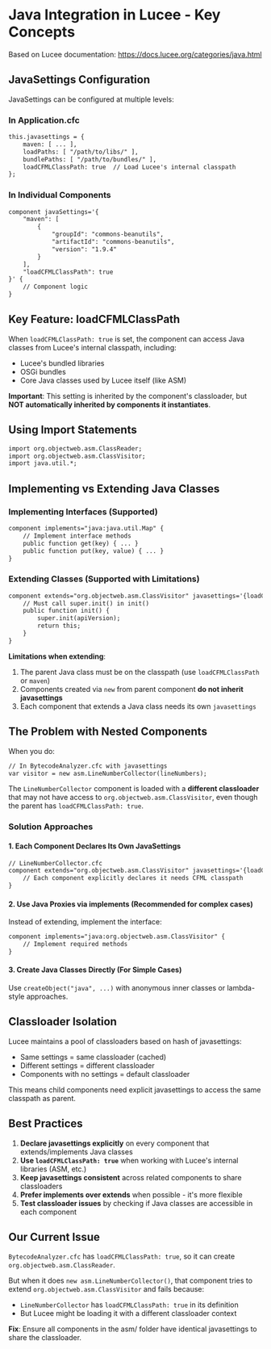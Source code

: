 # Java Integration in Lucee - Key Concepts

Based on Lucee documentation: https://docs.lucee.org/categories/java.html

## JavaSettings Configuration

JavaSettings can be configured at multiple levels:

### In Application.cfc
```cfml
this.javasettings = {
	maven: [ ... ],
	loadPaths: [ "/path/to/libs/" ],
	bundlePaths: [ "/path/to/bundles/" ],
	loadCFMLClassPath: true  // Load Lucee's internal classpath
};
```

### In Individual Components
```cfml
component javaSettings='{
	"maven": [
		{
			"groupId": "commons-beanutils",
			"artifactId": "commons-beanutils",
			"version": "1.9.4"
		}
	],
	"loadCFMLClassPath": true
}' {
	// Component logic
}
```

## Key Feature: loadCFMLClassPath

When `loadCFMLClassPath: true` is set, the component can access Java classes from Lucee's internal classpath, including:
- Lucee's bundled libraries
- OSGi bundles
- Core Java classes used by Lucee itself (like ASM)

**Important**: This setting is inherited by the component's classloader, but **NOT automatically inherited by components it instantiates**.

## Using Import Statements

```cfml
import org.objectweb.asm.ClassReader;
import org.objectweb.asm.ClassVisitor;
import java.util.*;
```

## Implementing vs Extending Java Classes

### Implementing Interfaces (Supported)
```cfml
component implements="java:java.util.Map" {
	// Implement interface methods
	public function get(key) { ... }
	public function put(key, value) { ... }
}
```

### Extending Classes (Supported with Limitations)
```cfml
component extends="org.objectweb.asm.ClassVisitor" javasettings='{loadCFMLClassPath: true}' {
	// Must call super.init() in init()
	public function init() {
		super.init(apiVersion);
		return this;
	}
}
```

**Limitations when extending**:
1. The parent Java class must be on the classpath (use `loadCFMLClassPath` or `maven`)
2. Components created via `new` from parent component **do not inherit javasettings**
3. Each component that extends a Java class needs its own `javasettings`

## The Problem with Nested Components

When you do:
```cfml
// In BytecodeAnalyzer.cfc with javasettings
var visitor = new asm.LineNumberCollector(lineNumbers);
```

The `LineNumberCollector` component is loaded with a **different classloader** that may not have access to `org.objectweb.asm.ClassVisitor`, even though the parent has `loadCFMLClassPath: true`.

### Solution Approaches

#### 1. Each Component Declares Its Own JavaSettings
```cfml
// LineNumberCollector.cfc
component extends="org.objectweb.asm.ClassVisitor" javasettings='{loadCFMLClassPath: true}' {
	// Each component explicitly declares it needs CFML classpath
}
```

#### 2. Use Java Proxies via implements (Recommended for complex cases)
Instead of extending, implement the interface:
```cfml
component implements="java:org.objectweb.asm.ClassVisitor" {
	// Implement required methods
}
```

#### 3. Create Java Classes Directly (For Simple Cases)
Use `createObject("java", ...)` with anonymous inner classes or lambda-style approaches.

## Classloader Isolation

Lucee maintains a pool of classloaders based on hash of javasettings:
- Same settings = same classloader (cached)
- Different settings = different classloader
- Components with no settings = default classloader

This means child components need explicit javasettings to access the same classpath as parent.

## Best Practices

1. **Declare javasettings explicitly** on every component that extends/implements Java classes
2. **Use `loadCFMLClassPath: true`** when working with Lucee's internal libraries (ASM, etc.)
3. **Keep javasettings consistent** across related components to share classloaders
4. **Prefer implements over extends** when possible - it's more flexible
5. **Test classloader issues** by checking if Java classes are accessible in each component

## Our Current Issue

`BytecodeAnalyzer.cfc` has `loadCFMLClassPath: true`, so it can create `org.objectweb.asm.ClassReader`.

But when it does `new asm.LineNumberCollector()`, that component tries to extend `org.objectweb.asm.ClassVisitor` and fails because:
- `LineNumberCollector` has `loadCFMLClassPath: true` in its definition
- But Lucee might be loading it with a different classloader context

**Fix**: Ensure all components in the asm/ folder have identical javasettings to share the classloader.